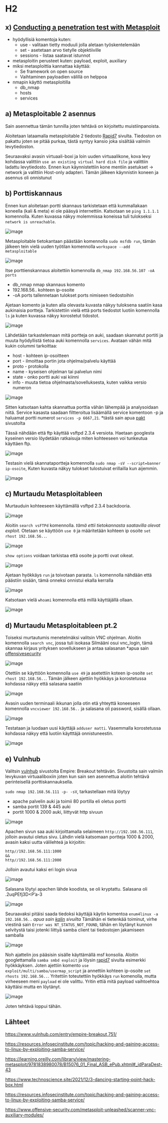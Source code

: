 # H2



## x) [Conducting a penetration test with Metasploit](https://learning.oreilly.com/library/view/mastering-metasploit/9781838980078/B15076_01_Final_ASB_ePub.xhtml#_idParaDest-30)

* hyödyllisiä komentoja kuten:
  *  use - valitaan tietty moduuli jolla aletaan työskentelemään 
  *  set - asetetaan arvo tietylle objektiiville
  *  sessions - listaa saatavat istunnot
* metasploitin perusteet kuten: payload, exploit, auxiliary
* miksi metasploittia kannattaa käyttää:
  *  Se framework on open source  
  *  Vaihtaminen payloadien välillä on helppoa
 * nmapin käyttö metasploitilla
   *  db_nmap
   *  hosts
   *  services

## a) Metasploitable 2 asennus

Sain asennettua tämän tunnilla joten tehtävä on kirjoitettu muistiinpanoista.

Aloitetaan lataamalla metasploitable 2 tiedosto [Rapid7](https://docs.rapid7.com/metasploit/metasploitable-2/) sivulta. Tiedoston on pakattu joten se pitää purkaa, tästä syntyy kansio joka sisältää valmiin levytiedoston. 

Seuraavaksi avasin virtuaali-boxi ja loin uuden virtuaalikone, kova levy kohdassa valittiin `use an existing virtual hard disk file` ja valittiin ladattu levytiedosto. Ennen kun käynnistettiin kone mentiin asetukset -> network ja valittiin Host-only adapteri. Tämän jälkeen käynnistin koneen ja asennus oli onnistunut


## b) Porttiskannaus 

Ennen kun aloitetaan portti skannaus tarkistetaan että kummallakaan koneella (kali & meta) ei ole pääsyä internettiin. Katsotaan se `ping 1.1.1.1` komennolla.
Kuten kuvassa näkyy molemmissa koneissa tuli tulokseksi `network is unreachable`.

![image](https://user-images.githubusercontent.com/93308960/199989367-520b2c33-3b20-4260-8fc3-0598ac24b83b.png)

Metasploitable tietokantaan päästään komennolla `sudo msfdb run`, tämän jälkeen tein vielä uuden työtilan komennolla `workspace --add metasploitable`

![image](https://user-images.githubusercontent.com/93308960/200121145-461e7d3a-fe1d-44b1-b375-044d4e00a3a8.png)


Itse porttienskannaus aloitettiin komennolla `db_nmap 192.168.56.107 -oA ports` 

* db_nmap nmap skannaus komento
* 192.168.56.. kohteen ip-osoite
* -oA ports tallennetaan tulokset ports nimiseen tiedostoihin

Ajetaan komento ja kuten alla olevasta kuvasta näkyy tuloksena saatiin kasa aukinaisia portteja. Tarkistettiin vielä että ports tiedostot luotiin komennolla `ls` ja kuten kuvassa näkyy korostetut tidostot.

![image](https://user-images.githubusercontent.com/93308960/200143102-4217f600-c087-4405-ac48-c6dcdcfaf7ef.png)


Lähdetään tarkastelemaan mitä portteja on auki, saadaan skannatut portiti ja muuta hyödyllistä tietoa auki komennolla `services`. Avataan vähän mitä kukin colummi tarkoittaa:

* host - kohteen ip-osoitteen
* port - ilmoittaa portin jota ohjelma/palvelu käyttää
* proto - protokolla
* name - kyseisen ohjelman tai palvelun nimi
* state - onko portti auki vai kiinni 
* info - muuta tietoa ohjelmasta/sovelluksesta, kuten vaikka versio numeron 

![image](https://user-images.githubusercontent.com/93308960/200122121-9820bf02-c0a0-40d2-a34f-60fbc79ef644.png)

Sitten katsotaan kahta skannattua porttia vähän lähempää ja analysoidaan niitä. Service kasasta saadaan filtteroitua lisäämällä service komentoon -p ja haluamat portti numerot `services -p 6667,21`. *tästä sain apua [pakt](https://subscription.packtpub.com/book/networking-and-servers/9781788623179/1/ch01lvl1sec23/understanding-the-services-command) sivustolta

Tässä nähdään että ftp käyttää vsftpd 2.3.4 versiota. Haetaan googlesta kyseinen versio löydetään ratkaisuja miten kohteeseen voi tunkeutua käyttäen ftp. 

![image](https://user-images.githubusercontent.com/93308960/200142710-295f60a0-2001-4fc7-a604-c698715ee2b4.png)

Testasin vielä skannataportteja komennolla `sudo nmap -sV --script=banner ip-osoite`, Kuten kuvasta näkyy tulokset tulostuivat erillailla kun aijemmin. 

![image](https://user-images.githubusercontent.com/93308960/200141471-a02a7aca-a4cd-430a-a54a-eeedbe2cc3d3.png)


## c) Murtaudu Metasploitableen


Murtauduin kohteeseen käyttämällä vsftpd 2.3.4 backdooria. 

![image](https://user-images.githubusercontent.com/93308960/200123067-175d4982-ea77-4aff-8267-883a017a803b.png)

Aloitin `search vsFTPd` komennolla. *tämä ettii tietokannasta saatavilla olevat exploit.*
Otetaan se käyttöön `use 0` ja määritetään kohteen ip osoite `set rhost 192.168.56..`. 


![image](https://user-images.githubusercontent.com/93308960/200123102-00c6755c-729e-4269-b6bc-bd2cee56c85c.png)

`show options` voidaan tarkistaa että osoite ja portti ovat oikeat. 

![image](https://user-images.githubusercontent.com/93308960/200123299-f3303d43-4409-4592-9afe-6f47671033ae.png)

Ajetaan hyökkäys `run` ja toivotaan parasta. `ls` komennolla nähdään että päästiin sisään, tämä onneksi onnistui ekalla kerralla 

![image](https://user-images.githubusercontent.com/93308960/200144597-c21c6e81-1ee9-48e1-9f5e-a0111186df9b.png)

Katsotaan vielä `whoami` komennolla että millä käyttäjällä ollaan.

![image](https://user-images.githubusercontent.com/93308960/200123584-b5473065-34ee-4515-9475-f075d4dce335.png)


## d) Murtaudu Metasploitableen pt.2 

Toiseksi murtautumis menetelmäksi valitsin VNC ohjelman. Aloitin komennolla `search vnc`, jossa tuli isokasa Silmääni osui vnc_login, tämä skannaa kirjaus yrityksen sovellukseen ja antaa salasanan *apua sain [offensivesecurity](https://www.offensive-security.com/metasploit-unleashed/scanner-vnc-auxiliary-modules/)

![image](https://user-images.githubusercontent.com/93308960/200133620-ec15a84a-f736-4df6-a235-70b8a59fb275.png)

Otettiin se käyttöön komennolla `use 49` ja asetettiin koteen ip-osoite `set rhost 192.168.56..`. Tämän jälkeen ajettiin hyökkäys ja korostetussa kohdassa näkyy että salasana saatiin

![image](https://user-images.githubusercontent.com/93308960/200133663-faed89e9-cdcd-4715-bfbe-bfde6ac5f3f8.png)

Avasin uuden terminaali ikkunan jolla otin etä yhteyttä koneeseen komennolla `vncviewer 192.168.56..` ja salasana oli password, sisällä ollaan.

![image](https://user-images.githubusercontent.com/93308960/200133681-731942c9-03de-4d14-b9e1-877a0c385e8f.png)

Testataan ja luodaan uusi käyttäjä `adduser matti`. Vasemmalla korostetussa kohdassa näkyy että luotiin käytttäjä onnistuneestin.

![image](https://user-images.githubusercontent.com/93308960/200133823-d81e7ff9-4495-4555-9355-84bc62fe88e4.png)


## e) Vulnhub

Valitsin [vulnhub](https://www.vulnhub.com/) sivustolta Empire: Breakout tehtävän. Sivustolta sain valmiin levykuvan virtuaaliboxiin joten kun sain sen asennettua aloitin tehtävä perinteisellä porttiskannauksella.

`sudo nmap 192.168.56.111 -p- -sV`, tarkastellaan mitä löytyy

* apache palvelin auki ja toimii 80 portilla eli oletus portti
* samba portit 139 & 445 auki 
* portit 1000 & 2000 auki, liittyvät http sivuun

![image](https://user-images.githubusercontent.com/93308960/200137462-b9e9f69d-69b6-432c-b1bd-1d4ad13434aa.png)

Apachen sivun saa auki kirjoittamalla selaimeen `http://192.168.56.111`, jolloin avautui oletus sivu. Lähdin vielä katsomaan portteja 1000 & 2000, avasin kaksi uutta välilehteä ja kirjoitin:

```
http//192.168.56.111:1000
&&
http//192.168.56.111:2000
```
Jolloin avautui kaksi eri login sivua

![image](https://user-images.githubusercontent.com/93308960/200137449-14f225bd-7d2d-41cc-9998-729d06763469.png)



Salasana löytyi apachen lähde koodista, se oli kryptattu. Salasana oli .2uqPEfj3D<P’a-3

![image](https://user-images.githubusercontent.com/93308960/200137947-2a64d88f-4fd1-421b-af9d-0773c95739a5.png)


Seuraavaksi pitäisi saada tiedoksi käyttäjä käytin komentoa `enum4linux -a 192.168.56..` *apua sain [kalin](https://www.kali.org/tools/enum4linux/) sivuilta*
Tämähän ei tietenkää toiminut, virhe viestinä sain `Error was NT_STATUS_NOT_FOUND`, tähän en löytänyt kunnon selvitystä taisi jotenki liittyä samba client tai tiedostojen jakamiseen samballa 

![image](https://user-images.githubusercontent.com/93308960/200138346-f48d7c0c-e3bb-44f6-8bb0-299ff0acd332.png)

Noh ajattelin jos pääsisin sisälle käyttämällä msf konsolia. Aloitin googlettamalla `samba smbd exploit` ja löysin [rapid7](https://www.rapid7.com/db/modules/exploit/multi/samba/usermap_script/) sivulta esimerkki hyökkäyksen. Joten ajettiin komento `use exploit/multi/samba/usermap_script` ja annettiin kohteen ip-osoite `set rhosts 192.168.56..`. Yritettiin toteutettiin hyökkäys `run` komenolla, mutta virheeseen meni `payload` ei ole valittu. Yritin ettiä mitä payload vaihtoehtoa käyttäisi mutta en löytänyt.

![image](https://user-images.githubusercontent.com/93308960/200138999-d5f1b65a-3c0d-4d0e-b860-f53c3a842f62.png)

Joten tehtävä loppui tähän.

## Lähteet

https://www.vulnhub.com/entry/empire-breakout,751/

https://resources.infosecinstitute.com/topic/hacking-and-gaining-access-to-linux-by-exploiting-samba-service/

https://learning.oreilly.com/library/view/mastering-metasploit/9781838980078/B15076_01_Final_ASB_ePub.xhtml#_idParaDest-43

https://www.technoscience.site/2021/12/3-dancing-starting-point-hack-box.html

https://resources.infosecinstitute.com/topic/hacking-and-gaining-access-to-linux-by-exploiting-samba-service/

https://www.offensive-security.com/metasploit-unleashed/scanner-vnc-auxiliary-modules/

